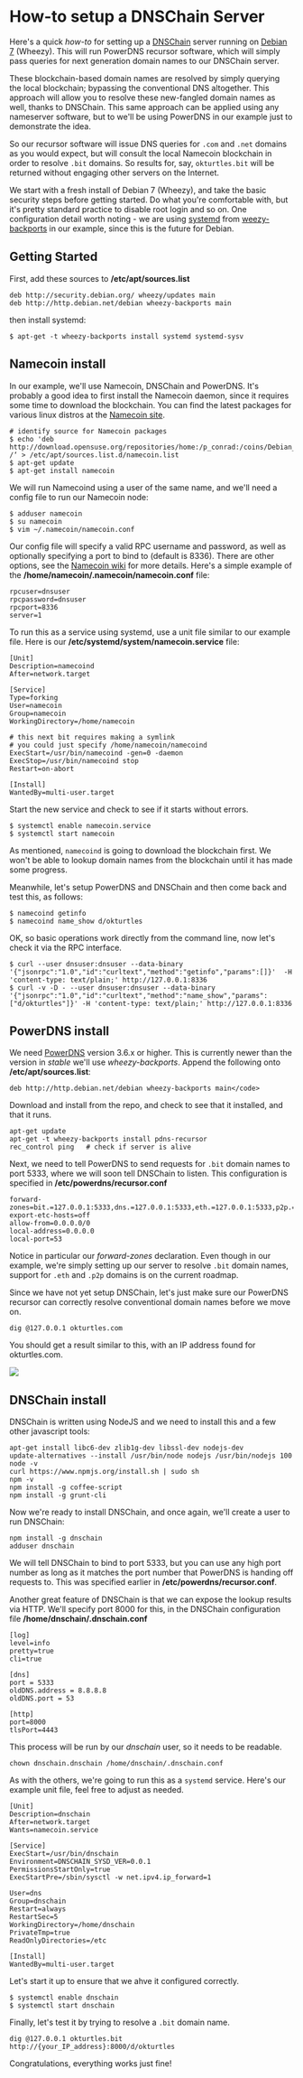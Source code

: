 # How-to setup a DNSChain Server

Here's a quick *how-to* for setting up a <a href="https://github.com/okTurtles/dnschain">DNSChain</a> server running on [Debian 7](https://www.debian.org) (Wheezy). This will run <nobr>PowerDNS</nobr> recursor software, which will simply pass queries for next generation domain names to our DNSChain server. 

These blockchain-based domain names are resolved by simply querying the local blockchain; bypassing the conventional DNS altogether. This approach will allow you to resolve these new-fangled domain names as well, thanks to DNSChain. This same approach can be applied using any nameserver software, but to we'll be using PowerDNS in our example just to demonstrate the idea.

So our recursor software will issue DNS queries for `.com` and `.net` domains as you would expect, but will consult the local Namecoin blockchain in order to resolve `.bit` domains. So results for, say, `okturtles.bit` will be returned without engaging other servers on the Internet.

We start with a fresh install of Debian 7 (Wheezy), and take the basic security steps before getting started. Do what you're comfortable with, but it's pretty standard practice to disable root login and so on. One configuration detail worth noting - we are using <a href="https://wiki.debian.org/systemd">systemd</a> from [weezy-backports](https://packages.debian.org/wheezy-backports/admin/systemd) in our example, since this is the future for Debian. 

## Getting Started

First, add these sources to __/etc/apt/sources.list__ 

	deb http://security.debian.org/ wheezy/updates main
	deb http://http.debian.net/debian wheezy-backports main

then install systemd:
	
	$ apt-get -t wheezy-backports install systemd systemd-sysv
	

## Namecoin install

In our example, we'll use Namecoin, DNSChain and PowerDNS. It's probably a good idea to first install the Namecoin daemon, since it requires some time to download the blockchain. You can find the latest packages for various linux distros at the [Namecoin site](http://namecoin.info/?p=download).

	# identify source for Namecoin packages
	$ echo 'deb http://download.opensuse.org/repositories/home:/p_conrad:/coins/Debian_7.0/ /‘ > /etc/apt/sources.list.d/namecoin.list
	$ apt-get update
	$ apt-get install namecoin

We will run Namecoind using a user of the same name, and we'll need a config file to run our Namecoin node:

	$ adduser namecoin
	$ su namecoin
	$ vim ~/.namecoin/namecoin.conf

Our config file will specify a valid RPC username and password, as well as optionally specifying a port to bind to (default is 8336). There are other options, see the [Namecoin wiki](https://wiki.namecoin.info/index.php?title=Install_and_Configure_Namecoin) for more details. Here's a simple example of the __/home/namecoin/.namecoin/namecoin.conf__ file:

	rpcuser=dnsuser
	rpcpassword=dnsuser
	rpcport=8336
	server=1

To run this as a service using systemd, use a unit file similar to our example file. Here is our __/etc/systemd/system/namecoin.service__ file:

	[Unit]
	Description=namecoind
	After=network.target
	 
	[Service]
	Type=forking
	User=namecoin
	Group=namecoin
	WorkingDirectory=/home/namecoin

	# this next bit requires making a symlink
	# you could just specify /home/namecoin/namecoind
	ExecStart=/usr/bin/namecoind -gen=0 -daemon
	ExecStop=/usr/bin/namecoind stop
	Restart=on-abort
	 
	[Install]
	WantedBy=multi-user.target

Start the new service and check to see if it starts without errors. 
 
	$ systemctl enable namecoin.service
	$ systemctl start namecoin

As mentioned, `namecoind` is going to download the blockchain first. We won't be able to lookup domain names from the blockchain until it has made some progress. 

Meanwhile, let's setup PowerDNS and DNSChain and then come back and test this, as follows:

	$ namecoind getinfo
	$ namecoind name_show d/okturtles

OK, so basic operations work directly from the command line, now let's check it via the RPC interface.

	$ curl --user dnsuser:dnsuser --data-binary '{"jsonrpc":"1.0","id":"curltext","method":"getinfo","params":[]}'  -H 'content-type: text/plain;' http://127.0.0.1:8336
	$ curl -v -D - --user dnsuser:dnsuser --data-binary '{"jsonrpc":"1.0","id":"curltext","method":"name_show","params":["d/okturtles"]}' -H 'content-type: text/plain;' http://127.0.0.1:8336
   
## PowerDNS install

We need [PowerDNS](https://www.powerdns.com/) version 3.6.x or higher. This is currently newer than the version in _stable_ we'll use _wheezy-backports_. Append the following onto __/etc/apt/sources.list__:
 
	deb http://http.debian.net/debian wheezy-backports main</code>

Download and install from the repo, and check to see that it installed, and that it runs.

	apt-get update
	apt-get -t wheezy-backports install pdns-recursor
	rec_control ping   # check if server is alive

Next, we need to tell PowerDNS to send requests for `.bit` domain names to port 5333, where we will soon tell DNSChain to listen. This configuration is specified in __/etc/powerdns/recursor.conf__

	forward-zones=bit.=127.0.0.1:5333,dns.=127.0.0.1:5333,eth.=127.0.0.1:5333,p2p.=127.0.0.1:5333
	export-etc-hosts=off
	allow-from=0.0.0.0/0
	local-address=0.0.0.0
	local-port=53

Notice in particular our *forward-zones* declaration. Even though in our example, we're simply setting up our server to resolve `.bit` domain names, support for `.eth` and `.p2p` domains is on the current roadmap. 

Since we have not yet setup DNSChain, let's just make sure our PowerDNS recursor can correctly resolve conventional domain names before we move on.

	dig @127.0.0.1 okturtles.com

You should get a result similar to this, with an IP address found for okturtles.com.

![](http://i.imgur.com/iL881lF.png)
   

## DNSChain install

DNSChain is written using NodeJS and we need to install this and a few other javascript tools:
  
	apt-get install libc6-dev zlib1g-dev libssl-dev nodejs-dev  
	update-alternatives --install /usr/bin/node nodejs /usr/bin/nodejs 100
	node -v
	curl https://www.npmjs.org/install.sh | sudo sh
	npm -v
	npm install -g coffee-script
	npm install -g grunt-cli

Now we're ready to install DNSChain, and once again, we'll create a user to run DNSChain:

	npm install -g dnschain
	adduser dnschain

We will tell DNSChain to bind to port 5333, but you can use any high port number as long as it matches the port number that PowerDNS is handing off requests to. This was specified earlier in __/etc/powerdns/recursor.conf__. 

Another great feature of DNSChain is that we can expose the lookup results via HTTP. We'll specify port 8000 for this, in the DNSChain configuration file __/home/dnschain/.dnschain.conf__
  
	[log]
	level=info
	pretty=true
	cli=true

	[dns]
	port = 5333
	oldDNS.address = 8.8.8.8
	oldDNS.port = 53

	[http]
	port=8000
	tlsPort=4443


This process will be run by our *dnschain* user, so it needs to be readable.

	chown dnschain.dnschain /home/dnschain/.dnschain.conf

As with the others, we're going to run this as a `systemd` service. Here's our example unit file, feel free to adjust as needed. 

	[Unit]
	Description=dnschain
	After=network.target
	Wants=namecoin.service
	 
	[Service]
	ExecStart=/usr/bin/dnschain
	Environment=DNSCHAIN_SYSD_VER=0.0.1
	PermissionsStartOnly=true
	ExecStartPre=/sbin/sysctl -w net.ipv4.ip_forward=1
	 
	User=dns
	Group=dnschain
	Restart=always
	RestartSec=5
	WorkingDirectory=/home/dnschain
	PrivateTmp=true
	ReadOnlyDirectories=/etc
	 
	[Install]
	WantedBy=multi-user.target

Let's start it up to ensure that we ahve it configured correctly.

	$ systemctl enable dnschain
	$ systemctl start dnschain

Finally, let's test it by trying to resolve a `.bit` domain name.

	dig @127.0.0.1 okturtles.bit
	http://{your_IP_address}:8000/d/okturtles

Congratulations, everything works just fine! 

